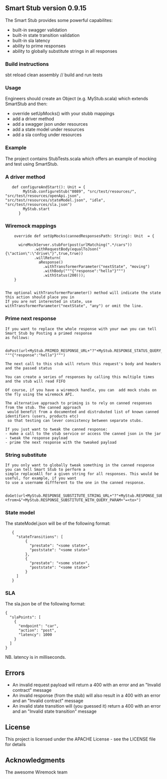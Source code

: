 ## Smart Stub version 0.9.15

The Smart Stub provides some powerful capabilites:
* built-in swagger validation
* built-in state transition validation
* built-in sla latency
* ability to prime responses
* ability to globally substitute strings in all responses

### Build instructions

sbt reload clean assembly   // build and run tests

### Usage
Engineers should create an Object (e.g. MyStub.scala) which extends SmartStub and then:
* override setUpMocks() with your stubb mappings
* add a driver method
* add a swagger json under resources
* add a state model under resources
* add a sla confog under resources



### Example
The project contains StubTests.scala which offers an example of mocking and test using SmartStub.

### A driver method
```
   def configureAndStart(): Unit = {
        MyStub.configureStub("8089", "src/test/resources/", "src/test/resources/openApi.json", "src/test/resources/stateModel.json", "idle", "src/test/resources/sla.json")
        MyStub.start
      }
```
### Wiremock mappings
```
    override def setUpMocks(cannedResponsesPath: String): Unit  = {

      wireMockServer.stubFor(post(urlMatching(".*/cars"))
             .withRequestBody(equalToJson("{\"action\":\"drive\"}",true,true))
             .willReturn(
               aResponse()
                 .withTransformerParameter("nextState", "moving")
                 .withBody("""{"response":"hello"}""")
                 .withStatus(200)));
    }
    
``` 
    The optional withTransformerParameter() method will indicate the state this action should place you in
    If you are not interested in state, use withTransformerParameter("nextState", "any") or omit the line.
    



### Prime next response

    If you want to replace the whole response with your own you can tell Smart Stub by Posting a primed response
    as follows:
    
        doPost(url+MyStub.PRIMED_RESPONSE_URL+"?"+MyStub.RESPONSE_STATUS_QUERY_PARAM+"=200",  """{"response":"hello"}""")
    
    The next call to this stub will return this request's body and headers and the passed status
    
    You can create a series of responses by calling this multiple times and the stub will read FIFO
    
    Of course, if you have a wiremock handle, you can  add mock stubs on the fly using the wiremock API.
    
    The alternative approach to priming is to rely on canned responses from the stub. The canned approach
     would benefit from a documented and distrubuted list of known canned identifiers (users, products etc)
     so that testing can lever consistency between separate stubs.
     
    If you just want to tweak the canned response:
    - make a call to the stub service or access the canned json in the jar
    - tweak the response payload
    - prime the next response with the tweaked payload
    

### String substitute


    If you only want to globally tweak something in the canned response you can tell Smart Stub to perform a
    simple replaceAll for a given string for all responses. This would be useful, for example, if you want
    to use a username diffferent to the one in the canned response.

        doGet(url+MyStub.RESPONSE_SUBSTITUTE_STRING_URL+"?"+MyStub.RESPONSE_SUBSTITUTE_TARGET_QUERY_PARAM+"=<from>&"+MyStub.RESPONSE_SUBSTITUTE_WITH_QUERY_PARAM+"=<to>")
    

### State model

The stateModel.json will be of the following format:
```
   {
     "stateTransitions": [
         {
           "prestate": "<some state>",
           "poststate": "<some state>"
         },
         {
           "prestate": "<some state>",
           "poststate": "<some state>"
         }
     ]
   }
```


### SLA

The sla.json be of the following format:
```
{  
  "slaPoints": [
    {
      "endpoint": "car",
      "action": "post",
      "latency": 1000
    }
  ]
}
```
NB. latency is in milliseconds.

## Errors
* An invalid request payload will return a 400 with an error and an "Invalid contract" message
* An invalid response (from the stub) will also result in a 400 with an error and an "Invalid contract" message
* An invalid state transition will (you guessed it) return a 400 with an error and an "Invalid state transition" message

## License

This project is licensed under the APACHE License - see the LICENSE file for details

## Acknowledgments

The awesome Wiremock team
